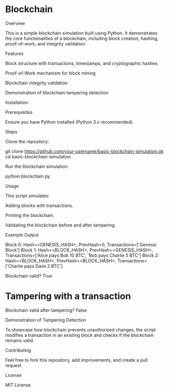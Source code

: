 # Blockchain
Overview

This is a simple blockchain simulation built using Python. It demonstrates the core functionalities of a blockchain, including block creation, hashing, proof-of-work, and integrity validation.

Features

Block structure with transactions, timestamps, and cryptographic hashes

Proof-of-Work mechanism for block mining

Blockchain integrity validation

Demonstration of blockchain tampering detection

Installation

Prerequisites

Ensure you have Python installed (Python 3.x recommended).

Steps

Clone the repository:

git clone https://github.com/your-username/basic-blockchain-simulation.git
cd basic-blockchain-simulation

Run the blockchain simulation:

python blockchain.py

Usage

This script simulates:

Adding blocks with transactions.

Printing the blockchain.

Validating the blockchain before and after tampering.

Example Output

Block 0: Hash=<GENESIS_HASH>, PrevHash=0, Transactions=['Genesis Block']
Block 1: Hash=<BLOCK_HASH>, PrevHash=<GENESIS_HASH>, Transactions=['Alice pays Bob 10 BTC', 'Bob pays Charlie 5 BTC']
Block 2: Hash=<BLOCK_HASH>, PrevHash=<BLOCK_HASH>, Transactions=['Charlie pays Dave 2 BTC']

Blockchain valid? True

# Tampering with a transaction
Blockchain valid after tampering? False

Demonstration of Tampering Detection

To showcase how blockchain prevents unauthorized changes, the script modifies a transaction in an existing block and checks if the blockchain remains valid.

Contributing

Feel free to fork this repository, add improvements, and create a pull request.

License

MIT License

